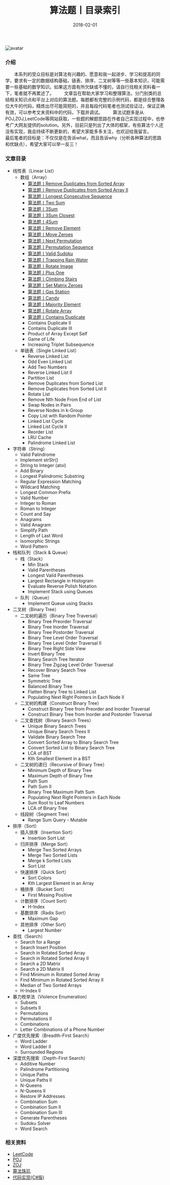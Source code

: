 ﻿---
title: 算法题丨目录索引
tags:
  - 算法
  - 编程技巧
  - 数据结构
categories: 计算机基础
date: 2018-02-01
top: 100
headtxt: 系列
---
![avatar](https://mysite.bj.bcebos.com/images/articles/fd2b4ddb-83a0-46bd-b08e-25acc4872168.jpg)

### 介绍
&emsp;&emsp;本系列的受众目标是对算法有兴趣的、愿意和我一起进步、学习和提高的同学，要求有一定的数据结构基础，链表、排序、二叉树等等一些基本知识，可能需要一些基础的数学知识。如果这方面有所欠缺或不懂的，请自行找相关资料看一下，笔者就不再累述了。
&emsp;&emsp;文章旨在帮助大家学习和整理算法，分门别类的总结相关知识点和平台上对应的算法题。每题都有完整的示例代码，都是综合整理各位大牛的代码，精炼出尽可能简短的，并且每段代码笔者也测试验证过，保证正确有效，可以参考文末资料中的代码，下载并调试。
&emsp;&emsp;算法试题多是从POJ,ZOJ,LeetCode等网站获取，一些题的解题思路在作者自己实现过程中，也参考广大网友提供的solution。另外，目前只是列出了大体的框架，有些算法个人还没有实现，我会持续不断更新的，希望大家能多多关注，也欢迎给我留言。
&emsp;&emsp;最后笔者的目标是：不仅仅是在告诉what，而且告诉why（分析各种算法的思路和优缺点），希望大家可以举一反三！

<!-- more -->

### 文章目录
- 线性表（Linear List）
	- 数组（Array）
		- [算法题丨Remove Duplicates from Sorted Array](/posts/algorithm/001.Remove.Duplicates.from.Sorted.Array/)
		- [算法题丨Remove Duplicates from Sorted Array II](/posts/algorithm/002.Remove.Duplicates.from.Sorted.Array.II/)
		- [算法题丨Longest Consecutive Sequence](/posts/algorithm/003.Longest.Consecutive.Sequence/)
		- [算法题丨Two Sum](/posts/algorithm/004.Two.Sum/)
		- [算法题丨3Sum](/posts/algorithm/005.3Sum/)
		- [算法题丨3Sum Closest](/posts/algorithm/006.3Sum.Closest/)
		- [算法题丨4Sum](/posts/algorithm/007.4Sum/)
		- [算法题丨Remove Element](/posts/algorithm/008.Remove.Element/)
		- [算法题丨Move Zeroes](/posts/algorithm/009.Move.Zeroes/)
		- [算法题丨Next Permutation](/posts/algorithm/010.Next.Permutation/)
		- [算法题丨Permutation Sequence](/posts/algorithm/011.Permutation.Sequence/)
		- [算法题丨Valid Sudoku](/posts/algorithm/012.Valid.Sudoku/)
		- [算法题丨Trapping Rain Water](/posts/algorithm/013.Trapping.Rain.Water/)
		- [算法题丨Rotate Image](/posts/algorithm/014.Rotate.Image/)
		- [算法题丨Plus One](/posts/algorithm/015.Plus.One/)
		- [算法题丨Climbing Stairs](/posts/algorithm/016.Climbing.Stairs/)
		- [算法题丨Set Matrix Zeroes](/posts/algorithm/017.Set.Matrix.Zeroes/)
		- [算法题丨Gas Station](/posts/algorithm/018.Gas.Station/)
		- [算法题丨Candy](/posts/algorithm/019.Candy/)
		- [算法题丨Majority Element](/posts/algorithm/020.Majority.Element/)
		- [算法题丨Rotate Array](/posts/algorithm/021.Rotate.Array/)
		- [算法题丨Contains Duplicate](/posts/algorithm/022.Contains.Duplicate/)
		- Contains Duplicate II
		- Contains Duplicate III
		- Product of Array Except Self
		- Game of Life
		- Increasing Triplet Subsequence
	- 单链表（Single Linked List）
		- Reverse Linked List
		- Odd Even Linked List
		- Add Two Numbers
		- Reverse Linked List II
		- Partition List
		- Remove Duplicates from Sorted List
		- Remove Duplicates from Sorted List II
		- Rotate List
		- Remove Nth Node From End of List
		- Swap Nodes in Pairs
		- Reverse Nodes in k-Group
		- Copy List with Random Pointer
		- Linked List Cycle
		- Linked List Cycle II
		- Reorder List
		- LRU Cache
		- Palindrome Linked List
- 字符串（String）
	- Valid Palindrome
	- Implement strStr()
	- String to Integer (atoi)
	- Add Binary
	- Longest Palindromic Substring
	- Regular Expression Matching
	- Wildcard Matching
	- Longest Common Prefix
	- Valid Number
	- Integer to Roman
	- Roman to Integer
	- Count and Say
	- Anagrams
	- Valid Anagram
	- Simplify Path
	- Length of Last Word
	- Isomorphic Strings
	- Word Pattern
- 栈和队列（Stack & Queue）
	- 栈（Stack）
		- Min Stack
		- Valid Parentheses
		- Longest Valid Parentheses
		- Largest Rectangle in Histogram
		- Evaluate Reverse Polish Notation
		- Implement Stack using Queues
	- 队列（Queue）
		- Implement Queue using Stacks
- 二叉树（Binary Tree）
	- 二叉树的遍历（Binary Tree Traversal）
		- Binary Tree Preorder Traversal
		- Binary Tree Inorder Traversal
		- Binary Tree Postorder Traversal
		- Binary Tree Level Order Traversal
		- Binary Tree Level Order Traversal II
		- Binary Tree Right Side View
		- Invert Binary Tree
		- Binary Search Tree Iterator
		- Binary Tree Zigzag Level Order Traversal
		- Recover Binary Search Tree
		- Same Tree
		- Symmetric Tree
		- Balanced Binary Tree
		- Flatten Binary Tree to Linked List
		- Populating Next Right Pointers in Each Node II
	- 二叉树的构建（Construct Binary Tree）
		- Construct Binary Tree from Preorder and Inorder Traversal
		- Construct Binary Tree from Inorder and Postorder Traversal		
	- 二叉查找树（Binary Search Trees）
		- Unique Binary Search Trees
		- Unique Binary Search Trees II
		- Validate Binary Search Tree
		- Convert Sorted Array to Binary Search Tree
		- Convert Sorted List to Binary Search Tree
		- LCA of BST
		- Kth Smallest Element in a BST
	- 二叉树的递归（Recursive of Binary Tree）
		- Minimum Depth of Binary Tree
		- Maximum Depth of Binary Tree
		- Path Sum
		- Path Sum II
		- Binary Tree Maximum Path Sum
		- Populating Next Right Pointers in Each Node
		- Sum Root to Leaf Numbers
		- LCA of Binary Tree
	- 线段树（Segment Tree）
		- Range Sum Query - Mutable
- 排序（Sort）
	- 插入排序（Insertion Sort）
		- Insertion Sort List
	- 归并排序（Merge Sort）
		- Merge Two Sorted Arrays
		- Merge Two Sorted Lists
		- Merge k Sorted Lists
		- Sort List
	- 快速排序（Quick Sort）
		- Sort Colors
		- Kth Largest Element in an Array
	- 桶排序（Bucket Sort）
		- First Missing Positive
	- 计数排序（Count Sort）
		- H-Index
	- 基数排序（Radix Sort）
		- Maximum Gap
	- 其他排序（Other Sort）
		- Largest Number
- 查找（Search）
	- Search for a Range
	- Search Insert Position
	- Search in Rotated Sorted Array
	- Search in Rotated Sorted Array II
	- Search a 2D Matrix
	- Search a 2D Matrix II
	- Find Minimum in Rotated Sorted Array
	- Find Minimum in Rotated Sorted Array II
	- Median of Two Sorted Arrays
	- H-Index II
- 暴力枚举法（Violence Enumeration）
	- Subsets
	- Subsets II
	- Permutations
	- Permutations II
	- Combinations
	- Letter Combinations of a Phone Number
- 广度优先搜索（Breadth-First Search）	
	- Word Ladder
	- Word Ladder II
	- Surrounded Regions
- 深度优先搜索（Depth-First Search）	
	- Additive Number
	- Palindrome Partitioning
	- Unique Paths
	- Unique Paths II
	- N-Queens
	- N-Queens II
	- Restore IP Addresses
	- Combination Sum
	- Combination Sum II
	- Combination Sum III
	- Generate Parentheses
	- Sudoku Solver
	- Word Search

### 相关资料
- [LeetCode](https://leetcode.com/problemset/all/)
- [POJ](http://poj.org/problemlist)
- [ZOJ](http://acm.zju.edu.cn/onlinejudge/showProblemsets.do)
- [算法珠玑](https://www.gitbook.com/book/soulmachine/algorithm-essentials/details)
- [代码实现(C#版)](https://github.com/lizzie2008/LeetCode.git)